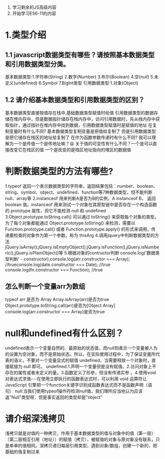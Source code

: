 1. 学习剩余的JS高级内容
2. 开始学习ES6-11的内容
#  1.类型介绍
## 1.1 javascript数据类型有哪些？请按照基本数据类型和引用数据类型分类。
基本数据类型:1.字符串(String) 2.数字(Number) 3.布尔(Boolean) 4.空(null) 5.未定义(undefined)  6.Symbol 7.BigInt类型
引用数据类型:1.对象(Object) 
## 1.2 请介绍基本数据类型和引用数据类型的区别？  
基本数据类型直接按值存在栈中,基础数据类型赋值时给值
引用数据类型的数据存储在堆内存中，但是数据指针储存在栈内存中，访问引用数据时，先从栈内存中获取指针，通过指针在堆内存中找到数据，引用数据类型赋值时是赋值的地址
在复制变量时有什么不同? 基本数据类型复制变量是把值给复制了 但是引用数据类型是把它储存在栈区的地址给复制了
在作为函数参数传递时有什么不同? 我可以理解为一个是传值一个是传地址嘛？😫
关于值的可变性有什么不同？一个是可以直接改变它在栈区的值 一个是改变的是栈区地址指向的堆区的数据值
# 判断数据类型的方法有哪些?
1.typeof 返回一个表示数据类型的字符串，返回结果包括：number、boolean、string、symbol、object、undefined、function等7种数据类型，但不能判断null、array等
2.instanceof
用来判断A是否为B的实例，A instanceof B， 返回 boolean 值。instanceof 用来测试一个对象在其原型链中是否存在一个构造函数的 prototype 属性，但它不能检测 null 和 undefined
3.Object.prototype.toString.call()
可以通过 toString() 来获取每个对象的类型。为了每个对象都能通过 Object.prototype.toString() 来检测，需要以 Function.prototype.call() 或者 Function.prototype.apply() 的形式来调用，传递要检查的对象作为第一个参数，称为 thisArg
4.调用jquery中判断数据类型的方法
jQuery.isArray();jQuery.isEmptyObject();jQuery.isFunction(),jQuery.isNumberic(),jQuery.isPlainObject()等
5.根据对象的contructor判断
console.log('数据类型判断' -  constructor);console.log(arr.constructor === Array); //trueconsole.log(date.constructor === Date); //true console.log(fn.constructor === Function); //true
## 怎么判断一个变量arr为数组
typeof arr 是否为 Array
Array.isArray(arr)是否为true
Object.prototype.toString.call(arr)是否为[Object Array]
console.log(arr.constructor === Array)是否为true
# null和undefined有什么区别？
undefined表示一个变量自然的、最原始的状态值，而null则表示一个变量被人为的设置为空对象，而不是原始状态。所以，在实际使用过程中，为了保证变量所代表的语义，不要对一个变量显式的赋值 undefined，当需要释放一个对象时，直接赋值为 null 即可。
undefined:1.声明一个变量但是没有赋值。2.访问对象上不存在的属性或者未定义的量。3.函数定义了形参，但没有传递实参 。4.使用void对表达式求值---在使用立即执行的函数表达式时，可以利用 void 运算符让 JavaScript 引擎把一个function关键字识别成函数表达式而不是函数声明（语句）
null:当我们使用typeof操作符检测null值，我们理所应当地认为应该返"Null"类型呀，但是事实返回的类型却是"object"
# 请介绍深浅拷贝
浅拷贝就是对值的一种拷贝，作用于基本数据类型的值与对象中的值（第一层）（第二层相互引用（地址））的赋值（拷贝），被赋值的对象与原对象没有联系，只是单单的值相同。深拷贝递归每层引用类型，遇到对象/数组，创建一个新的，把基础的值复制过来


